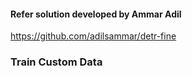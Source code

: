 #### Refer solution developed by Ammar Adil

https://github.com/adilsammar/detr-fine


### Train Custom Data 





